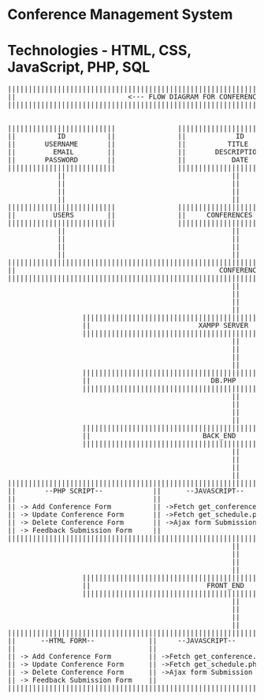 # Conference Management System
# Technologies - HTML, CSS, JavaScript, PHP, SQL
<pre>
|||||||||||||||||||||||||||||||||||||||||||||||||||||||||||||||||||||||||||||||||||||||||||||||||||||||||||||                    
||                           <--- FLOW DIAGRAM FOR CONFERENCE MANAGEMENT SYSTEM ---><                      ||                                                                                    
|||||||||||||||||||||||||||||||||||||||||||||||||||||||||||||||||||||||||||||||||||||||||||||||||||||||||||||


||||||||||||||||||||||||||               ||||||||||||||||||||||||||               |||||||||||||||||||||||||||
||          ID          ||               ||            ID        ||               ||          ID           ||
||       USERNAME       ||               ||          TITLE       ||               ||        USER_ID        ||
||         EMAIL        ||               ||       DESCRIPTION    ||               ||     CONFERENCE_ID     ||
||       PASSWORD       ||               ||           DATE       ||               ||       COMMENTS        ||
||||||||||||||||||||||||||               ||||||||||||||||||||||||||               |||||||||||||||||||||||||||
            ||                                        ||                                          ||
            ||                                        ||                                          ||
            ||                                        ||                                          ||
            ||                                        ||                                          ||
||||||||||||||||||||||||||               ||||||||||||||||||||||||||               |||||||||||||||||||||||||||  
||         USERS        ||               ||     CONFERENCES      ||               ||       FEEDBACK        ||                                      
||||||||||||||||||||||||||               ||||||||||||||||||||||||||               |||||||||||||||||||||||||||
            ||                                        ||                                          ||        
            ||                                        ||                                          ||        
            ||                                        ||                                          ||        
            ||                                        ||                                          ||        
|||||||||||||||||||||||||||||||||||||||||||||||||||||||||||||||||||||||||||||||||||||||||||||||||||||||||||||
||                                                 CONFERENCE_MANAGEMENT                                   ||
|||||||||||||||||||||||||||||||||||||||||||||||||||||||||||||||||||||||||||||||||||||||||||||||||||||||||||||
                                                      ||                                                      
                                                      ||                                                   
                                                      ||                                                    
                                                      ||                                                    
                  |||||||||||||||||||||||||||||||||||||||||||||||||||||||||||||||||||||||                   
                  ||                          XAMPP SERVER                             ||                   
                  |||||||||||||||||||||||||||||||||||||||||||||||||||||||||||||||||||||||                   
                                                      ||                                                    
                                                      ||                                                    
                                                      ||                                                        
                                                      ||                                                    
                  |||||||||||||||||||||||||||||||||||||||||||||||||||||||||||||||||||||||                    
                  ||                             DB.PHP                                ||                   
                  |||||||||||||||||||||||||||||||||||||||||||||||||||||||||||||||||||||||                   
                                                      ||                                                    
                                                      ||                                                     
                                                      ||                                                    
                                                      ||                                                    
                  |||||||||||||||||||||||||||||||||||||||||||||||||||||||||||||||||||||||                   
                  ||                           BACK_END                                ||                   
                  |||||||||||||||||||||||||||||||||||||||||||||||||||||||||||||||||||||||                   
                                                      ||                                                    
                                                      ||                                                    
                                                      ||                                                    
                                                      ||                                                    
|||||||||||||||||||||||||||||||||||||||||||||||||||||||||||||||||||||||||||||||||||||||||||||||||||||||||||||
||       --PHP SCRIPT--            ||      --JAVASCRIPT--               ||     --DISPLAY SECTIONS--        ||
||                                 ||                                   ||                                 ||
|| -> Add Conference Form          || ->Fetch get_conference.php        || ->Conference Schedule Display   ||
|| -> Update Conference Form       || ->Fetch get_schedule.php          || ->Feedback Display              ||
|| -> Delete Conference Form       || ->Ajax form Submission            ||                                 ||
|| -> Feedback Submission Form     ||                                   |                                  ||
|||||||||||||||||||||||||||||||||||||||||||||||||||||||||||||||||||||||||||||||||||||||||||||||||||||||||||||
                                                      ||
                                                      ||                                                    
                                                      ||
                                                      ||
                  |||||||||||||||||||||||||||||||||||||||||||||||||||||||||||||||||||||||                   
                  ||                            FRONT_END                              ||
                  |||||||||||||||||||||||||||||||||||||||||||||||||||||||||||||||||||||||
                                                      ||
                                                      ||                                                    
                                                      ||
                                                      ||                                                    
|||||||||||||||||||||||||||||||||||||||||||||||||||||||||||||||||||||||||||||||||||||||||||||||||||||||||||||
||      --HTML FORM--             ||     --JAVASCRIPT--              ||     --DISPLAY SECTIONS--           ||
||                                ||                                 ||                                    ||
|| -> Add Conference Form         || ->Fetch get_conference.php      || ->Conference Schedule Display      ||
|| -> Update Conference Form      || ->Fetch get_schedule.php        || ->Feedback Display                 ||
|| -> Delete Conference Form      || ->Ajax form Submission          ||                                    ||
|| -> Feedback Submission Form    ||                                 ||                                    ||
|||||||||||||||||||||||||||||||||||||||||||||||||||||||||||||||||||||||||||||||||||||||||||||||||||||||||||||
</pre>

